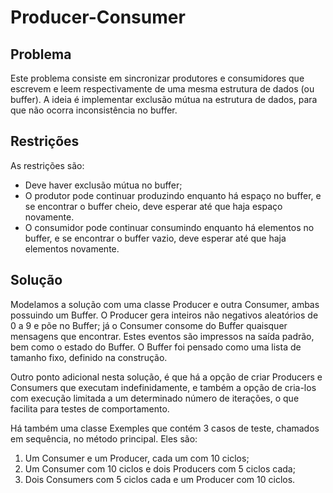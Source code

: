 # Producer-Consumer

## Problema

Este problema consiste em sincronizar produtores e consumidores que escrevem e leem respectivamente de uma mesma
estrutura de dados (ou buffer). A ideia é implementar exclusão mútua na estrutura de dados, para que não ocorra 
inconsistência no buffer. 

## Restrições

As restrições são:
* Deve haver exclusão mútua no buffer;
* O produtor pode continuar produzindo enquanto há espaço no buffer, 
e se encontrar o buffer cheio, deve esperar até que haja espaço novamente.
* O consumidor pode continuar consumindo enquanto há elementos no buffer,
e se encontrar o buffer vazio, deve esperar até que haja elementos novamente.

## Solução

Modelamos a solução com uma classe Producer e outra Consumer, ambas possuindo um Buffer. O Producer gera inteiros não
negativos aleatórios de 0 a 9 e põe no Buffer; já o Consumer consome do Buffer quaisquer mensagens que encontrar. Estes
eventos são impressos na saída padrão, bem como o estado do Buffer. O Buffer foi pensado como uma lista de tamanho fixo, 
definido na construção.

Outro ponto adicional nesta solução, é que há a opção de criar Producers e Consumers que executam indefinidamente, e 
também a opção de cria-los com execução limitada a um determinado número de iterações, o que facilita para testes de 
comportamento.

Há também uma classe Exemples que contém 3 casos de teste, chamados em sequência, no método principal. Eles são:
1. Um Consumer e um Producer, cada um com 10 ciclos;
2. Um Consumer com 10 ciclos e dois Producers com 5 ciclos cada;
3. Dois Consumers com 5 ciclos cada e um Producer com 10 ciclos.